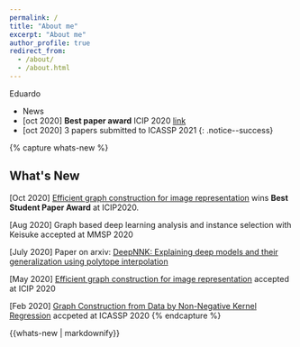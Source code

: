 ```yaml
---
permalink: /
title: "About me"
excerpt: "About me"
author_profile: true
redirect_from: 
  - /about/
  - /about.html
---
```


Eduardo


* News 
* [oct 2020] **Best paper award** ICIP 2020 [link](https://arxiv.org/abs/2003.01866)
* [oct 2020] 3 papers submitted to ICASSP 2021 
{: .notice--success}

{% capture whats-new %}
## What's New
[Oct 2020] [Efficient graph construction for image representation](https://ieeexplore.ieee.org/document/9191232) wins **Best Student Paper Award** at ICIP2020. 

[Aug 2020] Graph based deep learning analysis and instance selection with Keisuke accepted at MMSP 2020

[July 2020] Paper on arxiv: [DeepNNK: Explaining deep models and their generalization using polytope interpolation](https://arxiv.org/abs/2007.10505)

[May 2020] [Efficient graph construction for image representation](https://arxiv.org/abs/2002.06662) accepted at ICIP 2020

[Feb 2020] [Graph Construction from Data by Non-Negative Kernel Regression](https://arxiv.org/abs/1910.09383) accpeted at ICASSP 2020
{% endcapture %}
<div class="notice--info">{{whats-new | markdownify}}</div>
